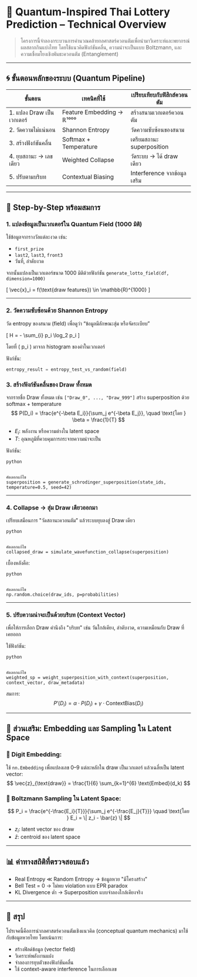 # 🧠 Quantum-Inspired Thai Lottery Prediction – Technical Overview

> โครงการนี้จำลองกระบวนการคำนวณคล้ายกลศาสตร์ควอนตัมเพื่อนำมาวิเคราะห์และพยากรณ์ผลสลากกินแบ่งไทย โดยใช้แนวคิดฟังก์ชันคลื่น, ความน่าจะเป็นแบบ Boltzmann, และความเชื่อมโยงเชิงพันธะควอนตัม (Entanglement)

---

## 🌀 ขั้นตอนหลักของระบบ (Quantum Pipeline)

| ขั้นตอน                   | เทคนิคที่ใช้                  | เปรียบเทียบกับฟิสิกส์ควอนตัม    |
| ----------------------- | ------------------------- | ------------------------ |
| 1. แปลง Draw เป็นเวกเตอร์ | Feature Embedding → ℝ¹⁰⁰⁰ | สร้างสนามเวกเตอร์ควอนตัม    |
| 2. วัดความไม่แน่นอน        | Shannon Entropy           | วัดความซับซ้อนของสนาม       |
| 3. สร้างฟังก์ชันคลื่น         | Softmax + Temperature     | เตรียมสถานะ superposition |
| 4. ยุบสถานะ → เลขเดียว    | Weighted Collapse         | วัดระบบ → ได้ draw เดียว    |
| 5. ปรับตามบริบท           | Contextual Biasing        | Interference จากข้อมูลเสริม |

---

## 🔢 Step-by-Step พร้อมสมการ

### 1. แปลงข้อมูลเป็นเวกเตอร์ใน Quantum Field (1000 มิติ)

ใช้ข้อมูลจากรางวัลแต่ละงวด เช่น:

- `first_prize`
- `last2`, `last3`, `front3`
- วันที่, ลำดับงวด

จากนั้นแปลงเป็นเวกเตอร์ขนาด 1000 มิติด้วยฟังก์ชัน `generate_lotto_field(df, dimension=1000)`

\[
\vec{x}_i = f(\text{draw features}) \in \mathbb{R}^{1000}
\]

---

### 2. วัดความซับซ้อนด้วย Shannon Entropy

วัด entropy ของสนาม (field) เพื่อดูว่า “ข้อมูลมีลักษณะสุ่ม หรือจัดระเบียบ”

\[
H = - \sum_{i} p_i \log_2 p_i
\]

โดยที่ \( p_i \) มาจาก histogram ของค่าในเวกเตอร์

ฟังก์ชัน:  
```python
entropy_result = entropy_test_vs_random(field)
```

### 3. สร้างฟังก์ชันคลื่นของ Draw ทั้งหมด

จากรายชื่อ Draw ทั้งหมด เช่น `["Draw_0", ..., "Draw_999"]` สร้าง superposition ด้วย softmax + temperature
$$
P(D_i) = \frac{e^{-\beta E_i}}{\sum_j e^{-\beta E_j}}, \quad \text{โดย } \beta = \frac{1}{T}
$$

- $E_i$: พลังงาน หรือความต่างใน latent space
- $T$: อุณหภูมิที่ควบคุมการกระจายความน่าจะเป็น

ฟังก์ชัน:

```
python


คัดลอกแก้ไข
superposition = generate_schrodinger_superposition(state_ids, temperature=0.5, seed=42)
```

------

### 4. Collapse → สุ่ม Draw เดียวออกมา

เปรียบเสมือนการ "วัดสถานะควอนตัม" แล้วระบบยุบลงสู่ Draw เดียว

```
python


คัดลอกแก้ไข
collapsed_draw = simulate_wavefunction_collapse(superposition)
```

เบื้องหลังคือ:

```
python


คัดลอกแก้ไข
np.random.choice(draw_ids, p=probabilities)
```

------

### 5. ปรับความน่าจะเป็นด้วยบริบท (Context Vector)

เพื่อให้การเลือก Draw คำนึงถึง "บริบท" เช่น วันใกล้เคียง, ลำดับงวด, ความเหมือนกับ Draw ที่เคยออก

ใช้ฟังก์ชัน:

```
python


คัดลอกแก้ไข
weighted_sp = weight_superposition_with_context(superposition, context_vector, draw_metadata)
```

สมการ:
$$
P'(D_i) = \alpha \cdot P(D_i) + \gamma \cdot \text{ContextBias}(D_i)
$$

------

## 🧬 ส่วนเสริม: Embedding และ Sampling ใน Latent Space

### 🔹 Digit Embedding:

ใช้ `nn.Embedding` เพื่อแปลงเลข 0–9 แต่ละหลักใน draw เป็นเวกเตอร์ แล้วเฉลี่ยเป็น latent vector:
$$
\vec{z}_{\text{draw}} = \frac{1}{6} \sum_{k=1}^{6} \text{Embed}(d_k)
$$

### 🔹 Boltzmann Sampling ใน Latent Space:

$$
P_i = \frac{e^{-\frac{E_i}{T}}}{\sum_j e^{-\frac{E_j}{T}}}
\quad \text{โดย } E_i = \| z_i - \bar{z} \|
$$

- $z_i$: latent vector ของ draw
- $\bar{z}$: centroid ของ latent space

------

## 📊 ค่าทางสถิติที่ตรวจสอบแล้ว

- Real Entropy ≪ Random Entropy → ข้อมูลหวย "มีโครงสร้าง"
- Bell Test = 0 → ไม่พบ violation แบบ EPR paradox
- KL Divergence ต่ำ → Superposition แบบจำลองใกล้เคียงจริง

------

## 🧠 สรุป

โปรเจคนี้คือการนำกลศาสตร์ควอนตัมเชิงแนวคิด (conceptual quantum mechanics) มาใช้กับข้อมูลหวยไทย โดยเน้นการ:

- สร้างฟิลด์ข้อมูล (vector field)
- วิเคราะห์พลังงานแฝง
- จำลองการยุบตัวของฟังก์ชันคลื่น
- ใช้ context-aware interference ในการเลือกเลข
